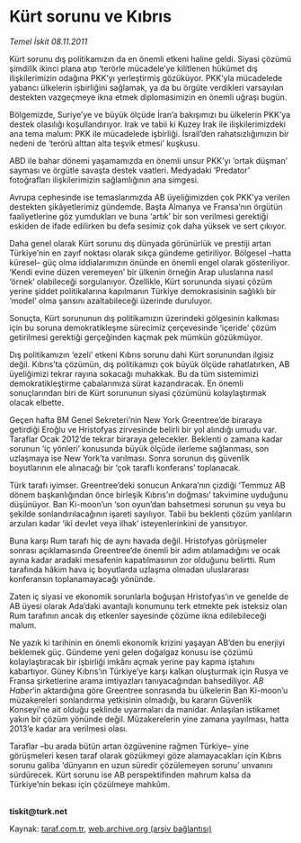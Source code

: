 # Kürt sorunu ve Kıbrıs

*Temel İskit 08.11.2011*

<div class="yazi"><p>Kürt sorunu dış politikamızın da en önemli etkeni haline geldi. Siyasi çözümü şimdilik ikinci plana atıp ‘terörle mücadele’ye kilitlenen hükümet dış ilişkilerimizin odağına PKK’yı yerleştirmiş gözüküyor. PKK’yla mücadelede yabancı ülkelerin işbirliğini sağlamak, ya da bu örgüte verdikleri varsayılan destekten vazgeçmeye ikna etmek diplomasimizin en önemli uğraşı bugün.</p>
<p>Bölgemizde, Suriye’ye ve büyük ölçüde İran’a bakışımızı bu ülkelerin PKK’ya destek olasılığı koşullandırıyor. Irak ve tabii ki Kuzey Irak ile ilişkilerimizdeki ana tema malum: PKK ile mücadelede işbirliği. İsrail’den rahatsızlığımızın bir nedeni de ‘terörü alttan alta teşvik etmesi’ kuşkusu.</p>
<p>ABD ile bahar dönemi yaşamamızda en önemli unsur PKK’yı ‘ortak düşman’ sayması ve örgütle savaşta destek vaatleri. Medyadaki ‘Predator’ fotoğrafları ilişkilerimizin sağlamlığının ana simgesi.</p>
<p>Avrupa cephesinde ise temaslarımızda AB üyeliğimizden çok PKK’ya verilen destekten şikâyetlerimiz gündemde. Başta Almanya ve Fransa’nın örgütün faaliyetlerine göz yumdukları ve buna ‘artık’ bir son verilmesi gerektiği eskiden de ifade edilirken bu defa sesimiz çok daha yüksek ve sert çıkıyor. </p>
<p>Daha genel olarak Kürt sorunu dış dünyada görünürlük ve prestiji artan Türkiye’nin en zayıf noktası olarak sıkça gündeme getiriliyor. Bölgesel –hatta küresel– güç olma iddialarımızın önünde en önemli engel olarak gösteriliyor. ‘Kendi evine düzen veremeyen’ bir ülkenin örneğin Arap uluslarına nasıl ‘örnek’ olabileceği sorgulanıyor. Özellikle, Kürt sorununda siyasi çözüm yerine şiddet politikalarına kapılmanın Türkiye demokrasisinin sağlıklı bir ‘model’ olma şansını azaltabileceği üzerinde duruluyor.</p>
<p>Sonuçta, Kürt sorununun dış politikamızın üzerindeki gölgesinin kalkması için bu soruna demokratikleşme sürecimiz çerçevesinde ‘içeride’ çözüm getirilmesi gerektiği gerçeğinden kaçmak pek mümkün gözükmüyor.</p>
<p>Dış politikamızın ‘ezeli’ etkeni Kıbrıs sorunu dahi Kürt sorunundan ilgisiz değil. Kıbrıs’ta çözümün, dış politikamızı çok büyük ölçüde rahatlatırken, AB üyeliğimizi tekrar rayına sokacağı muhakkak. Bu da tüm sistemimizi demokratikleştirme çabalarımıza sürat kazandıracak. En önemli sonuçlarından biri de Kürt sorununun siyasi çözümünü kolaylaştırmak olacak elbette.</p>
<p>Geçen hafta BM Genel Sekreteri’nin New York Greentree’de biraraya getirdiği Eroğlu ve Hristofyas zirvesinde belirli bir yol alındığı umudu var. Taraflar Ocak 2012’de tekrar biraraya gelecekler. Beklenti o zamana kadar sorunun ‘iç yönleri’ konusunda büyük ölçüde ilerleme sağlanması, son uzlaşmaya ise New York’ta varılması. Sonra sorunun dış güvenlik boyutlarının ele alınacağı bir ‘çok taraflı konferans’ toplanacak. </p>
<p>Türk tarafı iyimser. Greentree’deki sonucun Ankara’nın çizdiği ‘Temmuz AB dönem başkanlığından önce birleşik Kıbrıs’ın doğması’ takvimine uyduğunu düşünüyor. Ban Ki-moon’un ‘son oyun’dan bahsetmesi sorunun şu veya bu şekilde sonlandırılacağının işareti sayılıyor. Tabii bu beklenti çözüm yanlıların arzuları kadar ‘iki devlet veya ilhak’ isteyenlerinkini de yansıtıyor.</p>
<p>Buna karşı Rum tarafı hiç de aynı havada değil. Hristofyas görüşmeler sonrası açıklamasında Greentree’de önemli bir adım atılamadığını ve ocak ayına kadar aradaki mesafenin kapatılmasının zor olduğunu belirtti. Rum tarafında hâkim hava iç boyutlarda uzlaşma olmadan uluslararası konferansın toplanamayacağı yönünde. </p>
<p>Zaten iç siyasi ve ekonomik sorunlarla boğuşan Hristofyas’ın ve genelde de AB üyesi olarak Ada’daki avantajlı konumunu terk etmekte pek isteksiz olan Rum tarafının ancak dış etkenler sayesinde çözüme ikna edilebileceği malum. </p>
<p>Ne yazık ki tarihinin en önemli ekonomik krizini yaşayan AB’den bu enerjiyi beklemek güç. Gündeme yeni gelen doğalgaz konusu ise çözümü kolaylaştıracak bir işbirliği imkânı açmak yerine pay kapma iştahını kabartıyor. Güney Kıbrıs’ın Türkiye’ye karşı kalkan oluşturmak için Rusya ve Fransa şirketlerine arama imtiyazları tanıyacağından bahsediliyor. <i>AB Haber</i>’in aktardığına göre Greentree sonrasında bu ülkelerin Ban Ki-moon’u müzakereleri sonlandırma yetkisinin olmadığı, bu kararın Güvenlik Konseyi’ne ait olduğu şeklinde uyarmaları da manidar. Anlaşılan istikamet yakın bir çözüm yönünde değil. Müzakerelerin yine zamana yayılması, hatta 2013’e kadar ara verilmesi olası.</p>
<p>Taraflar –bu arada bütün artan özgüvenine rağmen Türkiye– yine görüşmeleri kesen taraf olarak gözükmeyi göze alamayacakları için Kıbrıs sorunu galiba ‘dünyanın en uzun süredir çözülemeyen sorunu’ unvanını sürdürecek. Kürt sorunu ise AB perspektifinden mahrum kalsa da Türkiye’nin bekası için çözülmeye mahkûm.</p>
<p><b><br/>tiskit@turk.net</b></p>
</div>

Kaynak: [taraf.com.tr](http://www.taraf.com.tr/temel-iskit/makale-kurt-sorunu-ve-kibris.htm), [web.archive.org (arşiv bağlantısı)](http://web.archive.org/web/20131107133802/http://www.taraf.com.tr/temel-iskit/makale-kurt-sorunu-ve-kibris.htm)
